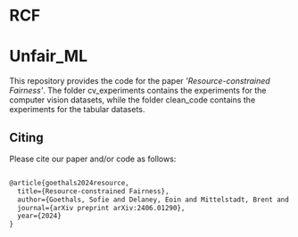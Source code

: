 # RCF

# Unfair_ML
 This repository provides the code for the paper *'Resource-constrained Fairness'*.
 The folder cv_experiments contains the experiments for the computer vision datasets, while the folder clean_code contains the experiments for the tabular datasets.

## Citing
Please cite our paper and/or code as follows:
```tex

@article{goethals2024resource,
  title={Resource-constrained Fairness},
  author={Goethals, Sofie and Delaney, Eoin and Mittelstadt, Brent and Russell, Chris},
  journal={arXiv preprint arXiv:2406.01290},
  year={2024}
}
```